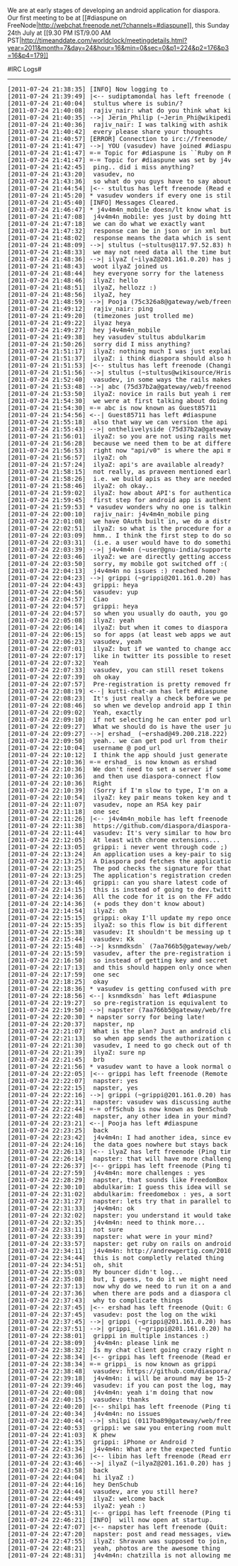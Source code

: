 We are at early stages of developing an android application for diaspora. Our first meeting to be at [[#diaspune on FreeNode|http://webchat.freenode.net/?channels=#diaspune]], this Sunday 24th July at [[9.30 PM IST/9.00 AM PST|http://timeanddate.com/worldclock/meetingdetails.html?year=2011&month=7&day=24&hour=16&min=0&sec=0&p1=224&p2=176&p3=16&p4=179]] 

#IRC Logs#
 
***
<pre>
[2011-07-24 21:38:35] [INFO] Now logging to <file:///C:/Users/invakam2/AppData/Roaming/Mozilla/Firefox/Profiles/01e5sn4k.default/chatzilla/logs/freenode/channels/%23diaspune.2011-07-24.log>.
[2011-07-24 21:39:49] |<-- sudiptamondal has left freenode (Ping timeout: 252 seconds)
[2011-07-24 21:40:04] <j4v4m4n_mobile> stultus where is subin/?
[2011-07-24 21:40:08] <vasudev> rajiv_nair: what do you think what kind of api we want?.. 
[2011-07-24 21:40:35] -->| Jerin_Philip (~Jerin_Phi@wikipedia/monu1618) has joined #diaspune
[2011-07-24 21:40:36] <vasudev> rajiv_nair: I was talking with ashik and we both thought restful API's similar to the Facebook or twitter will be great
[2011-07-24 21:40:42] <vasudev> every please share your thoughts
[2011-07-24 21:40:57] [ERROR] Connection to irc://freenode/ (ircs://irc.freenode.net:7000/) reset. [[Help][Get more information about this error online][faq connection.reset]]
[2011-07-24 21:41:47] -->| YOU (vasudev) have joined #diaspune
[2011-07-24 21:41:47] =-= Topic for #diaspune is ``Ruby on Rails Workshop on Saturday | http://www.meetup.com/Diaspora/Pune/288201/''
[2011-07-24 21:41:47] =-= Topic for #diaspune was set by j4v4m4n on Thursday, July 14, 2011 10:23:41 PM
[2011-07-24 21:42:45] <vasudev> ping.. did i miss anything?
[2011-07-24 21:43:20] <abdulkarim> vasudev, no
[2011-07-24 21:43:36] <vasudev> so what do you guys have to say about restful api's?
[2011-07-24 21:44:54] |<-- stultus has left freenode (Read error: Connection reset by peer)
[2011-07-24 21:45:20] * vasudev wonders if every one is still arround
[2011-07-24 21:45:40] [INFO] Messages Cleared.
[2011-07-24 21:46:47] * j4v4m4n_mobile doesn/lt know what is a restful api, is it normal http get, put etc?
[2011-07-24 21:47:08] <vasudev> j4v4m4n_mobile: yes just by doing http get post put delete
[2011-07-24 21:47:18] <vasudev> we can do what we exactly want
[2011-07-24 21:47:32] <vasudev> response can be in json or in xml but most time i prefer json
[2011-07-24 21:48:02] <vasudev> response means the data which is sent back by diaspora
[2011-07-24 21:48:09] -->| stultus (~stultus@117.97.52.83) has joined #diaspune
[2011-07-24 21:48:33] <vasudev> we may not need data all the time but for some operations like getting profile information getting feeds from your followers 
[2011-07-24 21:48:36] -->| ilyaZ (~ilyaZ@201.161.0.20) has joined #diaspune
[2011-07-24 21:48:43] <vasudev> woot ilyaZ joined us
[2011-07-24 21:48:44] <ilyaZ> hey everyone sorry for the lateness
[2011-07-24 21:48:46] <vasudev> ilyaZ: hello
[2011-07-24 21:48:51] <stultus> ilyaZ, hellozz :)
[2011-07-24 21:48:56] <abdulkarim> ilyaZ, hey
[2011-07-24 21:48:59] -->| Pooja (75c326a8@gateway/web/freenode/ip.117.195.38.168) has joined #diaspune
[2011-07-24 21:49:12] <vasudev> rajiv_nair: ping
[2011-07-24 21:49:20] <ilyaZ> (timezones just trolled me)
[2011-07-24 21:49:22] <j4v4m4n_mobile> ilyaz heya
[2011-07-24 21:49:27] <ilyaZ> hey j4v4m4n_mobile
[2011-07-24 21:49:38] <ilyaZ> hey vasudev stultus abdulkarim
[2011-07-24 21:50:26] <ilyaZ> sorry did I miss anything?
[2011-07-24 21:51:17] <vasudev> ilyaZ: nothing much I was just explaining restful api stuff which is provided by facebook and twitter
[2011-07-24 21:51:37] <vasudev> ilyaZ: i think diaspora should also have similar api's but I'm waiting for others suggestions
[2011-07-24 21:51:53] |<-- stultus has left freenode (Changing host)
[2011-07-24 21:51:56] -->| stultus (~stultus@wikisource/Hrishikesh.kb) has joined #diaspune
[2011-07-24 21:52:40] <ilyaZ> vasudev, in some ways the rails makes it super easy to have the same api be the same as your controller actions
[2011-07-24 21:53:48] -->| abc (75d37b2a@gateway/web/freenode/ip.117.211.123.42) has joined #diaspune
[2011-07-24 21:53:50] <vasudev> ilyaZ: novice in rails but yeah i remember a friend mentioning its easy to provide api's using rails
[2011-07-24 21:54:30] <ilyaZ> we were at first talking about doing that, but we talked to sarah and she had a good  point (that by not making it just the same routes, the api can scale differently than the app)
[2011-07-24 21:54:30] =-= abc is now known as Guest85711
[2011-07-24 21:54:56] <--| Guest85711 has left #diaspune
[2011-07-24 21:55:18] <ilyaZ> also that way we can version the api
[2011-07-24 21:55:43] -->| onthelivelyside (75d37b2a@gateway/web/freenode/ip.117.211.123.42) has joined #diaspune
[2011-07-24 21:56:01] <vasudev> ilyaZ: so you are not using rails method to provide api's?
[2011-07-24 21:56:28] <ilyaZ> because we need them to be at different actions
[2011-07-24 21:56:53] <ilyaZ> right now "api/v0" is where the api methods should go
[2011-07-24 21:56:57] <vasudev> ilyaZ: oh
[2011-07-24 21:57:24] <vasudev> ilyaZ: api's are available already?
[2011-07-24 21:58:15] <ilyaZ> not really, as praveen mentioned earlier we're agile about it
[2011-07-24 21:58:26] <ilyaZ> i.e. we build apis as they are needed
[2011-07-24 21:58:46] <vasudev> ilyaZ: oh okay..
[2011-07-24 21:59:02] <vasudev> ilyaZ: how about API's for authentication.. is it OAuth based?
[2011-07-24 21:59:45] <vasudev> first step for android app is authentication so I think that is the first API's which we need right?
[2011-07-24 21:59:53] * vasudev wonders why no one is talking!!
[2011-07-24 22:00:10] <vasudev> rajiv_nair: j4v4m4n_mobile ping
[2011-07-24 22:01:08] <ilyaZ> we have OAuth built in, we do a distributed authentication thing for cubbi.es (automatically does oauth preregistration)
[2011-07-24 22:02:51] <vasudev> ilyaZ: so what is the procedure for authenticating apps with diaspora?
[2011-07-24 22:03:09] <ilyaZ> hmm.. I think the first step to do something easy/ not distributed
[2011-07-24 22:03:31] <ilyaZ> (i.e. a user would have to do something to register the client application on their own pod)
[2011-07-24 22:03:39] -->| j4v4m4n (~user@gnu-india/supporter/j4v4m4n) has joined #diaspune
[2011-07-24 22:03:46] <vasudev> ilyaZ: we are directly getting access token for cubbi.es so this is what you meant by preregistration
[2011-07-24 22:03:50] <j4v4m4n> sorry, my mobile got switched off :(
[2011-07-24 22:04:13] <vasudev> j4v4m4n no issues :) reached home?
[2011-07-24 22:04:23] -->| grippi (~grippi@201.161.0.20) has joined #diaspune
[2011-07-24 22:04:43] <vasudev> grippi: heya
[2011-07-24 22:04:56] <j4v4m4n> vasudev: yup
[2011-07-24 22:04:57] <grippi> Ciao
[2011-07-24 22:04:57] <j4v4m4n> grippi: heya
[2011-07-24 22:04:57] <ilyaZ> so when you usually do oauth, you go to dev.twitter.com and get application id & secret
[2011-07-24 22:05:08] <vasudev> ilyaZ: yeah
[2011-07-24 22:06:14] <vasudev> ilyaZ: but when it comes to diaspora things are different right because we have different pods!
[2011-07-24 22:06:15] <ilyaZ> so for apps (at least web apps we automate this preregistration by using keypairs)
[2011-07-24 22:06:23] <ilyaZ> vasudev, yeah
[2011-07-24 22:07:01] <vasudev> ilyaZ: but if we wanted to change access token then?
[2011-07-24 22:07:17] <vasudev> like in twitter its possible to reset tokens is it possible with preregistration ?
[2011-07-24 22:07:32] <grippi> Yeah
[2011-07-24 22:07:33] <ilyaZ> vasudev, you can still reset tokens
[2011-07-24 22:07:39] <vasudev> oh okay
[2011-07-24 22:07:57] <grippi> Pre-registration is pretty removed from the oauth 2 flow
[2011-07-24 22:08:19] <--| kutti-chat-an has left #diaspune
[2011-07-24 22:08:23] <grippi> It's just really a check before we perform oauth
[2011-07-24 22:08:46] <vasudev> so when we develop android app I think distributed nature should be given to client side right.. I mean user can select pod from settings before authenticating
[2011-07-24 22:09:02] <grippi> Yeah, exactly
[2011-07-24 22:09:10] <vasudev> if not selecting he can enter pod url in the app settings that way things will be simpler to implement on server side
[2011-07-24 22:09:27] <grippi> What we should do is have the user just sign in using their diaspora id
[2011-07-24 22:09:27] -->| ershad_ (~ershad@49.200.218.222) has joined #diaspune
[2011-07-24 22:09:50] <vasudev> yeah.. we can get pod url from their diaspora id itself
[2011-07-24 22:10:04] <vasudev> username @ pod_url
[2011-07-24 22:10:12] <ilyaZ> I think the app should just generate a keypair on boot
[2011-07-24 22:10:36] =-= ershad_ is now known as ershad
[2011-07-24 22:10:36] <grippi> We don't need to set a server if someone supplies their entire nick/domain
[2011-07-24 22:10:36] <ilyaZ> and then use diaspora-connect flow
[2011-07-24 22:10:36] <grippi> Right
[2011-07-24 22:10:39] <grippi> (Sorry if I'm slow to type, I'm on a phone)
[2011-07-24 22:10:54] <vasudev> ilyaZ: key pair means token key and token secrets?
[2011-07-24 22:11:07] <ilyaZ> vasudev, nope an RSA key pair
[2011-07-24 22:11:18] <ilyaZ> one sec
[2011-07-24 22:11:26] |<-- j4v4m4n_mobile has left freenode (Quit: Lost terminal)
[2011-07-24 22:11:38] <ilyaZ> https://github.com/diaspora/diaspora-client this is the ruby lib that cubbi.es uses to authenticate
[2011-07-24 22:11:44] <grippi> vasudev: It's very similar to how browser extensions have keys
[2011-07-24 22:12:05] <grippi> At least with chrome extensions...
[2011-07-24 22:13:05] <vasudev> grippi: i never went through code ;) i blindly used your chrome code in Firefox extension
[2011-07-24 22:13:24] <ilyaZ> An application uses a key-pair to sign an well-defined authorization challenge.
[2011-07-24 22:13:25] <ilyaZ> A Diaspora pod fetches the application's manifest and the public key for that application.
[2011-07-24 22:13:25] <ilyaZ> The pod checks the signature for that manifest and the authorization request.
[2011-07-24 22:13:25] <ilyaZ> The application's registration credentials are returned to the application (assuming everything checks out).
[2011-07-24 22:13:46] <vasudev> grippi: can you share latest code of firefox extension?. there is still some issue with twitter infinite scroll 
[2011-07-24 22:14:15] <ilyaZ> this is instead of going to dev.twitter.com (because an app developer can't regester at every pod)
[2011-07-24 22:14:36] <grippi> All the code for it is on the FF addons site
[2011-07-24 22:14:36] <ilyaZ> (+ pods they don't know about)
[2011-07-24 22:14:54] <vasudev> ilyaZ: oh
[2011-07-24 22:15:15] <vasudev> grippi: okay I'll update my repo once I've a Linux laptop 
[2011-07-24 22:15:35] <vasudev> ilyaZ: so this flow is bit different compared to normal Oauth right?
[2011-07-24 22:15:38] <grippi> vasudev: It shouldn't be messing up twitter...
[2011-07-24 22:15:44] <grippi> vasudev: Kk
[2011-07-24 22:15:48] -->| ksnmdksdn` (7aa766b5@gateway/web/freenode/ip.122.167.102.181) has joined #diaspune
[2011-07-24 22:15:59] <ilyaZ> vasudev, after the pre-registration its regular oauth 2 from there
[2011-07-24 22:16:50] <vasudev> so instead of getting key and secret from pod we use key pair instead to sign the authorization challenge and rest of the flow remains same right?
[2011-07-24 22:17:13] <vasudev> and this should happen only once when the app is to be authorized with a pod right?
[2011-07-24 22:17:59] <ilyaZ> one sec
[2011-07-24 22:18:25] <vasudev> okay
[2011-07-24 22:18:36] * vasudev is getting confused with preregistration stuff
[2011-07-24 22:18:56] <--| ksnmdksdn` has left #diaspune
[2011-07-24 22:19:27] <ilyaZ> so pre-registration is equivalent to going to dev.twitter.com
[2011-07-24 22:19:50] -->| napster (7aa766b5@gateway/web/freenode/ip.122.167.102.181) has joined #diaspune
[2011-07-24 22:20:30] * napster sorry for being late!
[2011-07-24 22:20:37] <ilyaZ> napster, np
[2011-07-24 22:21:07] <napster> What is the plan? Just an android client like one for facebook?
[2011-07-24 22:21:13] <vasudev> so when app sends the authorization challenge signed with keypair what is returned to it?
[2011-07-24 22:21:30] <ilyaZ> vasudev, I need to go check out of the hotel, I'll be back in 15 mins
[2011-07-24 22:21:39] <vasudev> ilyaZ: sure np
[2011-07-24 22:21:45] <ilyaZ> brb
[2011-07-24 22:21:56] * vasudev want to have a look normal oauth flow again :)
[2011-07-24 22:22:05] |<-- grippi has left freenode (Remote host closed the connection)
[2011-07-24 22:22:07] <j4v4m4n> napster: yes
[2011-07-24 22:22:15] <abdulkarim> napster, yes
[2011-07-24 22:22:16] -->| grippi (~grippi@201.161.0.20) has joined #diaspune
[2011-07-24 22:22:31] <j4v4m4n> napster: vasudev was discussing authentication flow for the app
[2011-07-24 22:22:44] =-= offSchub is now known as DenSchub
[2011-07-24 22:22:48] <stultus> napster, any other idea in your mind?
[2011-07-24 22:23:21] <--| Pooja has left #diaspune
[2011-07-24 22:23:25] <DenSchub> back
[2011-07-24 22:23:42] <napster> j4v4m4n: I had another idea, since everyone keeps their android phone up and online all over the time, what about setting up pods of their own on their mobiles?
[2011-07-24 22:24:16] <napster> the data goes nowhere but stays back on their devices...
[2011-07-24 22:26:13] |<-- ilyaZ has left freenode (Ping timeout: 255 seconds)
[2011-07-24 22:26:14] <j4v4m4n> napster: that will have more challenges, but that can be a separate project
[2011-07-24 22:26:37] |<-- grippi has left freenode (Ping timeout: 255 seconds)
[2011-07-24 22:27:59] <napster> j4v4m4n: more challenges : yes
[2011-07-24 22:28:29] <abdulkarim> napster, that sounds like FreedomBox :)
[2011-07-24 22:30:10] <napster> abdulkarim: I guess this idea will serve the entire idea behind Diaspora...
[2011-07-24 22:31:02] <napster> abdulkarim: freedomebox : yes, a sort of
[2011-07-24 22:31:27] <j4v4m4n> napster: lets try that in parallel to our regular android app
[2011-07-24 22:31:33] <napster> j4v4m4n: ok
[2011-07-24 22:32:02] <j4v4m4n> napster: you understand it would take us to reimplment the whole diaspora :( , right?
[2011-07-24 22:32:35] <napster> j4v4m4n: need to think more...
[2011-07-24 22:33:11] <napster> not sure
[2011-07-24 22:33:39] <j4v4m4n> napster: what were in your mind?
[2011-07-24 22:33:57] <j4v4m4n> napster: get ruby on rails on android?
[2011-07-24 22:34:11] <napster> j4v4m4n: http://andrewgertig.com/2010/07/android-and-ruby-on-rails/
[2011-07-24 22:34:44] <napster> this is not completly related thing
[2011-07-24 22:34:51] <DenSchub> oh, shit
[2011-07-24 22:35:03] <DenSchub> My bouncer didn't log...
[2011-07-24 22:35:08] <napster> but, I guess, to do it we might need ROR on android
[2011-07-24 22:37:13] <vasudev> now why do we need to run it on a android phone?
[2011-07-24 22:37:36] <vasudev> when there are pods and a diaspora client for mobile phones I think that is more than sufficient right?
[2011-07-24 22:37:43] <vasudev> why to complicate things
[2011-07-24 22:37:45] |<-- ershad has left freenode (Quit: Good night :))
[2011-07-24 22:37:45] <j4v4m4n> vasudev: post the log on the wiki
[2011-07-24 22:37:45] -->| grippi (~grippi@201.161.0.20) has joined #diaspune
[2011-07-24 22:37:51] -->| grippi_ (~grippi@201.161.0.20) has joined #diaspune
[2011-07-24 22:38:01] <vasudev> grippi in multiple instances :)
[2011-07-24 22:38:09] <vasudev> j4v4m4n: please link me
[2011-07-24 22:38:32] <grippi_> Is my chat client going crazy right now?
[2011-07-24 22:38:34] |<-- grippi has left freenode (Read error: Connection reset by peer)
[2011-07-24 22:38:34] =-= grippi_ is now known as grippi
[2011-07-24 22:38:48] <j4v4m4n> vasudev: https://github.com/diaspora/diaspora/wiki/Android-app-project
[2011-07-24 22:39:18] <vasudev> j4v4m4n: i will be around may be 15-20 mins more then i'll leave as I've got office tomorrow :(
[2011-07-24 22:39:46] <j4v4m4n> vasudev: if you can post the log, may be napster can take it from here
[2011-07-24 22:40:08] <vasudev> j4v4m4n: yeah i'm doing that now
[2011-07-24 22:40:15] <j4v4m4n> vasudev: thanks
[2011-07-24 22:40:20] |<-- shilpi has left freenode (Ping timeout: 252 seconds)
[2011-07-24 22:40:34] <vasudev> j4v4m4n: no issues
[2011-07-24 22:40:44] -->| shilpi (0117ba89@gateway/web/freenode/ip.1.23.186.137) has joined #diaspune
[2011-07-24 22:40:53] <vasudev> grippi: we saw you entering room multiple times :) but now only one instance is there
[2011-07-24 22:41:03] <grippi> K phew
[2011-07-24 22:41:35] <vasudev> grippi: iPhone or Android ?
[2011-07-24 22:43:34] <napster> j4v4m4n: What are the expected funtionalioties apart from a normal facebook like client?
[2011-07-24 22:43:36] |<-- libin has left freenode (Read error: Connection reset by peer)
[2011-07-24 22:43:46] -->| ilyaZ (~ilyaZ@201.161.0.20) has joined #diaspune
[2011-07-24 22:43:58] <ilyaZ> back
[2011-07-24 22:44:04] <DenSchub> hi ilyaZ :)
[2011-07-24 22:44:16] <ilyaZ> hey DenSchub
[2011-07-24 22:44:44] <ilyaZ> vasudev, are you still here?
[2011-07-24 22:44:49] <vasudev> ilyaZ: welcome back 
[2011-07-24 22:44:53] <vasudev> ilyaZ: yeah :)
[2011-07-24 22:45:31] |<-- grippi has left freenode (Ping timeout: 255 seconds)
[2011-07-24 22:46:21] [INFO] <ircs://freenode/diaspune> will now open at startup.
[2011-07-24 22:47:07] |<-- napster has left freenode (Quit: Page closed)
[2011-07-24 22:47:20] <j4v4m4n> napster: post and read messages, view and share pictures, share links from browser - normal facebook client functionality
[2011-07-24 22:47:55] <j4v4m4n> ilyaZ: Shravan was supposed to join, but he is down with fever :(
[2011-07-24 22:48:21] <ilyaZ> yeah, photos are the awesome thing
[2011-07-24 22:48:31] <vasudev> j4v4m4n: chatzilla is not allowing me to open log when its in running mode
</pre>